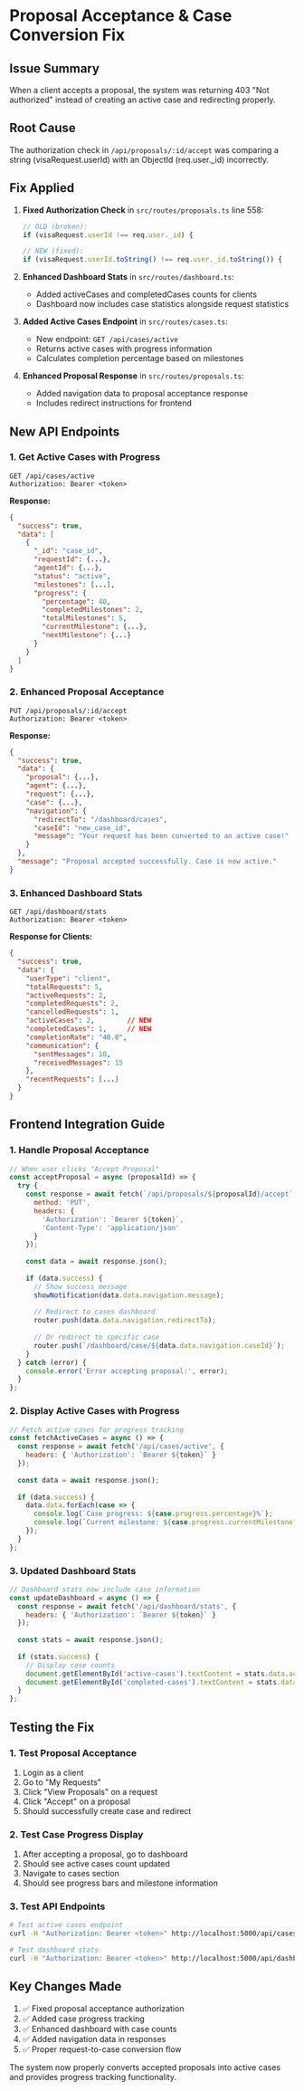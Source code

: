 # Proposal Acceptance & Case Conversion Fix

## Issue Summary
When a client accepts a proposal, the system was returning 403 "Not authorized" instead of creating an active case and redirecting properly.

## Root Cause
The authorization check in `/api/proposals/:id/accept` was comparing a string (visaRequest.userId) with an ObjectId (req.user._id) incorrectly.

## Fix Applied
1. **Fixed Authorization Check** in `src/routes/proposals.ts` line 558:
   ```typescript
   // OLD (broken):
   if (visaRequest.userId !== req.user._id) {

   // NEW (fixed):
   if (visaRequest.userId.toString() !== req.user._id.toString()) {
   ```

2. **Enhanced Dashboard Stats** in `src/routes/dashboard.ts`:
   - Added activeCases and completedCases counts for clients
   - Dashboard now includes case statistics alongside request statistics

3. **Added Active Cases Endpoint** in `src/routes/cases.ts`:
   - New endpoint: `GET /api/cases/active`
   - Returns active cases with progress information
   - Calculates completion percentage based on milestones

4. **Enhanced Proposal Response** in `src/routes/proposals.ts`:
   - Added navigation data to proposal acceptance response
   - Includes redirect instructions for frontend

## New API Endpoints

### 1. Get Active Cases with Progress
```
GET /api/cases/active
Authorization: Bearer <token>
```

**Response:**
```json
{
  "success": true,
  "data": [
    {
      "_id": "case_id",
      "requestId": {...},
      "agentId": {...},
      "status": "active",
      "milestones": [...],
      "progress": {
        "percentage": 40,
        "completedMilestones": 2,
        "totalMilestones": 5,
        "currentMilestone": {...},
        "nextMilestone": {...}
      }
    }
  ]
}
```

### 2. Enhanced Proposal Acceptance
```
PUT /api/proposals/:id/accept
Authorization: Bearer <token>
```

**Response:**
```json
{
  "success": true,
  "data": {
    "proposal": {...},
    "agent": {...},
    "request": {...},
    "case": {...},
    "navigation": {
      "redirectTo": "/dashboard/cases",
      "caseId": "new_case_id",
      "message": "Your request has been converted to an active case!"
    }
  },
  "message": "Proposal accepted successfully. Case is now active."
}
```

### 3. Enhanced Dashboard Stats
```
GET /api/dashboard/stats
Authorization: Bearer <token>
```

**Response for Clients:**
```json
{
  "success": true,
  "data": {
    "userType": "client",
    "totalRequests": 5,
    "activeRequests": 2,
    "completedRequests": 2,
    "cancelledRequests": 1,
    "activeCases": 2,        // NEW
    "completedCases": 1,     // NEW
    "completionRate": "40.0",
    "communication": {
      "sentMessages": 10,
      "receivedMessages": 15
    },
    "recentRequests": [...]
  }
}
```

## Frontend Integration Guide

### 1. Handle Proposal Acceptance
```javascript
// When user clicks "Accept Proposal"
const acceptProposal = async (proposalId) => {
  try {
    const response = await fetch(`/api/proposals/${proposalId}/accept`, {
      method: 'PUT',
      headers: {
        'Authorization': `Bearer ${token}`,
        'Content-Type': 'application/json'
      }
    });
    
    const data = await response.json();
    
    if (data.success) {
      // Show success message
      showNotification(data.data.navigation.message);
      
      // Redirect to cases dashboard
      router.push(data.data.navigation.redirectTo);
      
      // Or redirect to specific case
      router.push(`/dashboard/case/${data.data.navigation.caseId}`);
    }
  } catch (error) {
    console.error('Error accepting proposal:', error);
  }
};
```

### 2. Display Active Cases with Progress
```javascript
// Fetch active cases for progress tracking
const fetchActiveCases = async () => {
  const response = await fetch('/api/cases/active', {
    headers: { 'Authorization': `Bearer ${token}` }
  });
  
  const data = await response.json();
  
  if (data.success) {
    data.data.forEach(case => {
      console.log(`Case progress: ${case.progress.percentage}%`);
      console.log(`Current milestone: ${case.progress.currentMilestone?.title}`);
    });
  }
};
```

### 3. Updated Dashboard Stats
```javascript
// Dashboard stats now include case information
const updateDashboard = async () => {
  const response = await fetch('/api/dashboard/stats', {
    headers: { 'Authorization': `Bearer ${token}` }
  });
  
  const stats = await response.json();
  
  if (stats.success) {
    // Display case counts
    document.getElementById('active-cases').textContent = stats.data.activeCases;
    document.getElementById('completed-cases').textContent = stats.data.completedCases;
  }
};
```

## Testing the Fix

### 1. Test Proposal Acceptance
1. Login as a client
2. Go to "My Requests" 
3. Click "View Proposals" on a request
4. Click "Accept" on a proposal
5. Should successfully create case and redirect

### 2. Test Case Progress Display
1. After accepting a proposal, go to dashboard
2. Should see active cases count updated
3. Navigate to cases section
4. Should see progress bars and milestone information

### 3. Test API Endpoints
```bash
# Test active cases endpoint
curl -H "Authorization: Bearer <token>" http://localhost:5000/api/cases/active

# Test dashboard stats
curl -H "Authorization: Bearer <token>" http://localhost:5000/api/dashboard/stats
```

## Key Changes Made
1. ✅ Fixed proposal acceptance authorization
2. ✅ Added case progress tracking
3. ✅ Enhanced dashboard with case counts  
4. ✅ Added navigation data in responses
5. ✅ Proper request-to-case conversion flow

The system now properly converts accepted proposals into active cases and provides progress tracking functionality.
